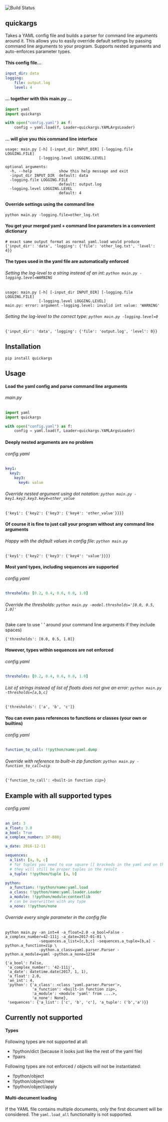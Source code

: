 ![Build Status](https://travis-ci.org/krasch/quickargs.svg)

## quickargs

Takes a YAML config file and builds a parser for command line arguments around it.
This allows you to easily override default settings by passing command line arguments to your program. Supports nested arguments and auto-enforces parameter types.

#### This config file...

```yaml
input_dir: data
logging:
    file: output.log
    level: 4
```
#### ... together with this main.py ...

```python
import yaml
import quickargs

with open("config.yaml") as f:
    config = yaml.load(f, Loader=quickargs.YAMLArgsLoader)
```

#### ... will give you this command line interface

```
usage: main.py [-h] [-input_dir INPUT_DIR] [-logging.file LOGGING.FILE]
               [-logging.level LOGGING.LEVEL]

optional arguments:
  -h, --help            show this help message and exit
  -input_dir INPUT_DIR  default: data
  -logging.file LOGGING.FILE
                        default: output.log
  -logging.level LOGGING.LEVEL
                        default: 4
```


#### Override settings using the command line

```python main.py -logging.file=other_log.txt```

#### You get your merged yaml + command line parameters in a convenient dictionary

```
# exact same output format as normal yaml.load would produce
{'input_dir': 'data', 'logging': {'file': 'other_log.txt', 'level': 4}}
```

#### The types used in the yaml file are automatically enforced

###### Setting the log-level to a string instead of an int: ```python main.py -logging.level=WARNING```

```
usage: main.py [-h] [-input_dir INPUT_DIR] [-logging.file LOGGING.FILE]
               [-logging.level LOGGING.LEVEL]
main.py: error: argument -logging.level: invalid int value: 'WARNING'
```

###### Setting the log-level to the correct type: ```python main.py -logging.level=0```

```
{'input_dir': 'data', 'logging': {'file': 'output.log', 'level': 0}}
```
## Installation

```
pip install quickargs
```

## Usage

#### Load the yaml config and parse command line arguments

###### main.py

```python
import yaml
import quickargs

with open("config.yaml") as f:
    config = yaml.load(f, Loader=quickargs.YAMLArgsLoader)
```

#### Deeply nested arguments are no problem

###### config.yaml

```yaml
key1:
  key2:
    key3:
      key4: value
```

###### Override nested argument using dot notation: ```python main.py -key1.key2.key3.key4=other_value```

```
{'key1': {'key2': {'key3': {'key4': 'other_value'}}}}
```

#### Of course it is fine to just call your program without any command line arguments

###### Happy with the default values in config file: ```python main.py```

```
{'key1': {'key2': {'key3': {'key4': 'value'}}}}
```

#### Most yaml types, including sequences are supported

###### config.yaml

```yaml
thresholds: [0.2, 0.4, 0.6, 0.8, 1.0]
```

###### Override the thresholds: ```python main.py -model.thresholds='[0.0, 0.5, 1.0]'```

(take care to use ' ' around your command line arguments if they include spaces)

```
{'thresholds': [0.0, 0.5, 1.0]}
```

#### However, types within sequences are not enforced

###### config.yaml

```yaml
thresholds: [0.2, 0.4, 0.6, 0.8, 1.0]
```

###### List of strings instead of list of floats does not give an error: ```python main.py -thresholds=[a,b,c]```

```
{'thresholds': ['a', 'b', 'c']}
```

#### You can even pass references to functions or classes (your own or builtins)

###### config.yaml

```yaml
function_to_call: !!python/name:yaml.dump
```

###### Override with reference to built-in zip function: ```python main.py -function_to_call=zip```
```
{'function_to_call': <built-in function zip>}
```

## Example with all supported types

###### config.yaml

```yaml
an_int: 3
a_float: 3.0
a_bool: True
a_complex_number: 37-880j

a_date: 2016-12-11

sequences:
  a_list: [a, b, c]
  # for tuples you need to use square [] brackeds in the yaml and on the command line
  # they will still be proper tuples in the result
  a_tuple: !!python/tuple [a, b]

python:
  a_function: !!python/name:yaml.load
  a_class: !!python/name:yaml.loader.Loader
  a_module: !!python/module:contextlib
  # can be overwritten with any type
  a_none: !!python/none
```

###### Override every single parameter in the config file

```
python main.py -an_int=4 -a_float=2.0 -a_bool=False -a_complex_number=42-111j -a_date=2017-01-01 \
               -sequences.a_list=[c,b,c] -sequences.a_tuple=[b,a] -python.a_function=zip \
               -python.a_class=yaml.parser.Parser -python.a_module=yaml -python.a_none=1234
```

```
{'a_bool': False,
 'a_complex_number': '42-111j',
 'a_date': datetime.date(2017, 1, 1),
 'a_float': 2.0,
 'an_int': 4,
 'python': {'a_class': <class 'yaml.parser.Parser'>,
            'a_function': <built-in function zip>,
            'a_module': <module 'yaml' from ....>,
            'a_none': None},
 'sequences': {'a_list': ['c', 'b', 'c'], 'a_tuple': ('b','a')}}
```

## Currently not supported

#### Types

Following types are not supported at all:

* !!python/dict (because it looks just like the rest of the yaml file)
* !!pairs

Following types are not enforced / objects will not be instantiated:

* !!python/object
* !!python/object/new
* !!python/object/apply

#### Multi-document loading

If the YAML file contains multiple documents, only the first document will be considered. The ```yaml.load_all```
functionality is not supported.


